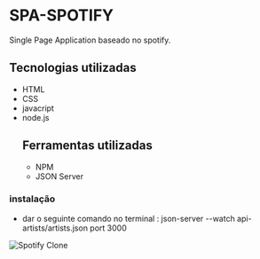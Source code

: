 # SPA-SPOTIFY
Single Page Application baseado no spotify.

## Tecnologias utilizadas
- HTML
- CSS
- javacript
- node.js
  ## Ferramentas utilizadas
  - NPM
  - JSON Server
### instalação
- dar o seguinte comando no terminal : json-server --watch api-artists/artists.json port 3000


  
![Spotify Clone](https://raw.githubusercontent.com/thiagoarruda09/SPA-SPOTIFY/main/src/assets/playlist/macbook-spotify.png)

